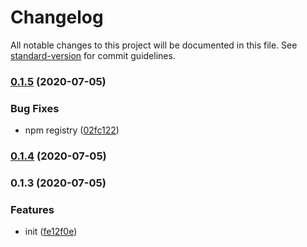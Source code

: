 # Changelog

All notable changes to this project will be documented in this file. See [standard-version](https://github.com/conventional-changelog/standard-version) for commit guidelines.

### [0.1.5](https://github.com/JR93/joy-bundler/compare/v0.1.4...v0.1.5) (2020-07-05)


### Bug Fixes

* npm registry ([02fc122](https://github.com/JR93/joy-bundler/commit/02fc1226db2057c687ecf7e758fbded8da4669ba))

### [0.1.4](https://github.com/JR93/joy-bundler/compare/v0.1.3...v0.1.4) (2020-07-05)

### 0.1.3 (2020-07-05)


### Features

* init ([fe12f0e](https://github.com/JR93/joy-bundler/commit/fe12f0ebf2fd20767069c109a9effc2722b3fba2))
